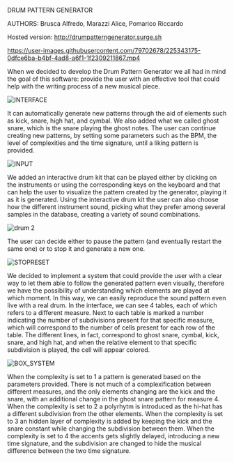 DRUM PATTERN GENERATOR

AUTHORS: Brusca Alfredo, Marazzi Alice, Pomarico Riccardo

Hosted version: http://drumpatterngenerator.surge.sh


https://user-images.githubusercontent.com/79702678/225343175-0dfce6ba-b4bf-4ad8-a6f1-1f2309211867.mp4


When we decided to develop the Drum Pattern Generator we all had in mind the goal of this software: provide the user with an effective tool that could help with the writing process of a new musical piece. 

![INTERFACE](https://user-images.githubusercontent.com/79704727/223760063-e43629c4-6f72-49e5-a715-b66f2a167163.jpg)

It can automatically generate new patterns through the aid of elements such as kick, snare, high hat, and cymbal. We also added what we called ghost snare, which is the snare playing the ghost notes. The user can continue creating new patterns, by setting some parameters such as the BPM, the level of complexities and the time signature, until a liking pattern is provided.

![INPUT](https://user-images.githubusercontent.com/79704727/223820722-dcedafee-e454-4977-829a-f8e664df1987.jpg)

We added an interactive drum kit that can be played either by clicking on the instruments or using the corresponding keys on the keyboard and that can help the user to visualize the pattern created by the generator, playing it as it is generated. Using the interactive drum kit the user can also choose how the different instrument sound, picking what they prefer among several samples in the database, creating a variety of sound combinations.

![drum 2](https://user-images.githubusercontent.com/79704727/223996591-19db26ce-ae93-437f-8709-58e6176a1b22.jpg)

The user can decide either to pause the pattern (and eventually restart the same one) or to stop it and generate a new one.

![STOPRESET](https://user-images.githubusercontent.com/79704727/223760542-6407a6a5-a71d-4624-8cfc-fe4dff968d31.jpg)

We decided to implement a system that could provide the user with a clear way to let them able to follow the generated pattern even visually, therefore we have the possibility of understanding which elements are played at which moment. In this way, we can easily reproduce the sound pattern even live with a real drum.
In the interface, we can see 4 tables, each of which refers to a different measure. Next to each table is marked a number indicating the number of subdivisions present for that specific measure, which will correspond to the number of cells present for each row of the table. 
The different lines, in fact, correspond to ghost snare, cymbal, kick, snare, and high hat, and when the relative element to that specific subdivision is played, the cell will appear colored.

![BOX_SYSTEM](https://user-images.githubusercontent.com/79704727/223760391-94e919b7-a726-471d-8050-3f766a240fdf.jpg)

When the complexity is set to 1 a pattern is generated based on the parameters provided. There is not much of a complexification between different measures, and the only elements changing are the kick and the snare, with an additional change in the ghost snare pattern for measure 4.
When the complexity is set to 2 a polyrhytm is introduced as the hi-hat has a different subdivision from the other elements.
When the complexity is set to 3 an hidden layer of complexity is added by keeping the kick and the snare constant while changing the subdivision between them.
When the complexity is set to 4 the accents gets slightly delayed, introducing a new time signature, and the subdivision are changed to hide the musical difference between the two time signature.
